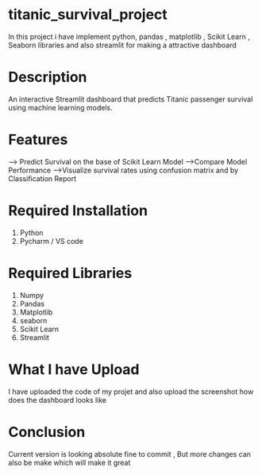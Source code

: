 # titanic_survival_project
In this project i have implement python, pandas , matplotlib , Scikit Learn  , Seaborn libraries and also streamlit for making a attractive dashboard 
# Description
An interactive Streamlit dashboard that predicts Titanic passenger survival using machine learning models.
# Features
--> Predict Survival on the base of Scikit Learn Model
-->Compare Model Performance
-->Visualize survival rates using confusion matrix and by Classification Report
# Required Installation
1. Python
2. Pycharm / VS code
# Required Libraries
1. Numpy
2. Pandas
3. Matplotlib
4. seaborn
5. Scikit Learn
6. Streamlit
# What I have Upload
I have uploaded the code of my projet and also upload the screenshot how does the dashboard looks like
   
# Conclusion
Current version is looking absolute fine to commit , But more changes can also be make which will make it great 
   
